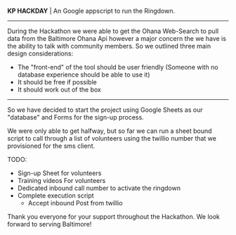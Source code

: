**KP HACKDAY** | An Google appscript to run the Ringdown.

***

During the Hackathon we were able to get the Ohana Web-Search to pull data from the Baltimore Ohana Api however
a major concern the we have is the ability to talk with community members. So we outlined three main design considerations:

  - The "front-end" of the tool should be user friendly (Someone with no database experience should be able to use it)
  - It should be free if possible
  - It should work out of the box

***


So we have decided to start the project using Google Sheets as our "database" and Forms for the sign-up process.

We were only able to get halfway, but so far we can run a sheet bound script to call through a list of volunteers using the twillio number that we provisioned for the sms client.



TODO:

- Sign-up Sheet for volunteers
- Training videos For volunteers
- Dedicated inbound call number to activate the ringdown
- Complete execution script
	- Accept inbound Post from twillio


Thank you everyone for your support throughout the Hackathon. We look forward to serving Baltimore!
